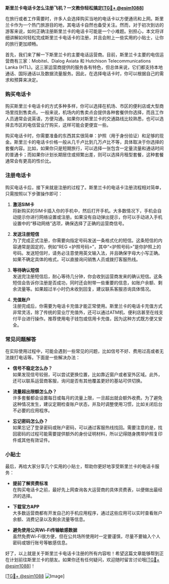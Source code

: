 **斯里兰卡电话卡怎么注册飞机？一文教你轻松搞定[[TG💪+ @esim1088](https://t.me/s/esim1088)]**

在旅行或者工作需要时，许多人会选择购买当地的电话卡以方便通讯和上网。斯里兰卡作为一个热门旅游目的地，其电话卡自然也备受关注。然而，对于初次到访的游客来说，如何正确注册斯里兰卡的电话卡可能是一个小难题。别担心，本文将详细讲解如何轻松完成斯里兰卡电话卡的注册，并且会附上一些实用的小贴士，让你的旅行更加顺畅。

首先，我们来了解一下斯里兰卡的主要电话运营商。目前，斯里兰卡主要的电信运营商有三家：Mobitel、Dialog Axiata 和 Hutchison Telecommunications Lanka (HTL)。这三家运营商提供的服务各有特色，但总体来说，它们都支持本地通话、国际通话以及数据流量服务。因此，在选择电话卡时，你可以根据自己的需求和预算来决定。

### 购买电话卡

购买斯里兰卡电话卡的方式多种多样，你可以选择在机场、市区的便利店或大型商场里找到售卖点。一般来说，机场内的售卖点会提供各种套餐供你选择，而且工作人员通常会说英语，方便沟通。如果你对斯里兰卡的交通路线比较熟悉，也可以选择去市区的电信营业厅购买，这样可能会更便宜一些。

购买电话卡时，你需要准备的东西其实很简单：护照（用于身份验证）和足够的现金。斯里兰卡的电话卡价格一般从几千卢比到几万卢比不等，具体取决于你选择的套餐内容。比如，如果你只是短期旅行，可以选择一张包含一定量流量和通话时间的普通卡；而如果你计划长期居住或频繁出差，则可以选择月租型套餐，这种套餐通常会有更高的性价比。

### 注册电话卡

购买电话卡后，接下来就是注册的过程了。斯里兰卡的电话卡注册流程相对简单，只需按照以下步骤操作即可：

1. **激活SIM卡**  
   将新购买的SIM卡插入你的手机中，然后打开手机。大多数情况下，手机会自动提示你进行网络设置或注册。如果没有自动弹出提示，你可以手动进入手机设置中的“移动网络”选项，确保选择了正确的运营商信号。

2. **发送注册短信**  
   为了完成正式注册，你需要向指定号码发送一条格式化的短信。这条短信的内容通常是固定的，例如“REG <护照号码>”，其中“<护照号码>”是你护照上的号码。发送短信时，请务必注意使用英文输入法，并且确保字母大小写正确。如果不确定具体的格式，可以直接询问销售人员或拨打客服热线。

3. **等待确认短信**  
   发送完注册短信后，耐心等待几分钟，你会收到运营商发来的确认短信。这条短信会告诉你注册是否成功，同时还会附带一些重要的信息，如账户余额、剩余流量等。如果超过半小时仍未收到回复，建议联系客服咨询具体情况。

4. **充值账户**  
   注册完成后，你需要为电话卡充值才能正常使用。斯里兰卡的电话卡充值方式非常灵活，除了传统的营业厅充值外，还可以通过ATM机、便利店甚至在线支付平台进行操作。推荐使用电子钱包或信用卡充值，因为这种方式既方便又安全。

### 常见问题解答

在实际使用过程中，可能会遇到一些常见的问题，比如信号不好、费用过高或者无法拨打电话等。下面是一些解决办法：

- **信号不稳定怎么办？**  
  如果发现信号较弱，可以尝试更换位置，比如靠近窗户或者室外区域。此外，还可以联系运营商客服，询问是否有其他覆盖更好的基站可供切换。

- **流量超出限额怎么办？**  
  许多套餐都会设置每日或每月的流量上限，一旦超出就会额外收费。为了避免这种情况发生，建议定期检查账户状态，并及时调整使用习惯，比如关闭后台不必要的应用程序。

- **忘记密码怎么办？**  
  如果忘记了登录密码或账户密码，可以通过客服热线找回。需要注意的是，找回密码的过程可能需要提供额外的身份证明材料，所以记得随身携带护照复印件或其他有效证件。

### 小贴士

最后，再给大家分享几个实用的小贴士，帮助你更好地享受斯里兰卡的电话卡服务：

- **提前了解资费标准**  
  在购买电话卡之前，最好先上网查询各大运营商的具体资费表，以便做出最经济的选择。

- **下载官方APP**  
  大多数运营商都有开发自己的手机应用程序，通过这些应用可以实时查看账户余额、消费记录以及剩余流量等信息。

- **避免使用公共Wi-Fi传输敏感数据**  
  虽然免费Wi-Fi很方便，但在公共场所使用时一定要谨慎，尽量不要输入个人密码或银行账号等敏感信息。

好了，以上就是关于斯里兰卡电话卡注册的所有内容啦！希望这篇文章能够帮到正在计划前往斯里兰卡的朋友。如果你还有任何疑问，欢迎随时留言讨论哦[[TG💪+ @esim1088](https://t.me/s/esim1088)]！

[[TG💪+ @esim1088](https://t.me/s/esim1088) ![Image](https://i.postimg.cc/4NQfJmqS/Snipaste-2025-05-13-00-14-12.png)]